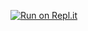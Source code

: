 [![Run on Repl.it](https://repl.it/badge/github/ChumburidzeGio/bookify.frontend)](https://repl.it/github/ChumburidzeGio/bookify.frontend)
